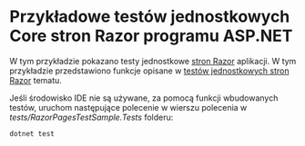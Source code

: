 # <a name="aspnet-core-razor-pages-unit-tests-sample"></a>Przykładowe testów jednostkowych Core stron Razor programu ASP.NET

W tym przykładzie pokazano testy jednostkowe [stron Razor](https://docs.microsoft.com/aspnet/core/mvc/razor-pages) aplikacji. W tym przykładzie przedstawiono funkcje opisane w [testów jednostkowych stron Razor](https://docs.microsoft.com/aspnet/core/test/razor-pages-tests) tematu.

Jeśli środowisko IDE nie są używane, za pomocą funkcji wbudowanych testów, uruchom następujące polecenie w wierszu polecenia w *tests/RazorPagesTestSample.Tests* folderu:

```console
dotnet test
```
